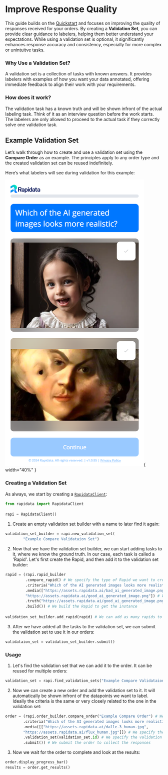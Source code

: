 # Improve Response Quality

This guide builds on the [Quickstart](/rapidata-python-sdk/quickstart/) and focuses on improving the quality of responses received for your orders. By creating a **Validation Set**, you can provide clear guidance to labelers, helping them better understand your expectations. While using a validation set is optional, it significantly enhances response accuracy and consistency, especially for more complex or unintuitve tasks.

### Why Use a Validation Set?

A validation set is a collection of tasks with known answers. It provides labelers with examples of how you want your data annotated, offering immediate feedback to align their work with your requirements.

### How does it work?

The validation task has a known truth and will be shown infront of the actual labeling task. Think of it as an interview question before the work starts. The labelers are only allowed to proceed to the actual task if they correctly solve one validation task.

## Example Validation Set

Let’s walk through how to create and use a validation set using the **Compare Order** as an example. The principles apply to any order type and the created validation set can be reused indefinitely.

Here’s what labelers will see during validation for this example:

![Compare Example](./media/order-types/good_bad_ai_image.png){ width="40%" }

### Creating a Validation Set
As always, we start by creating a [`RapidataClient`](reference/rapidata/rapidata_client/rapidata_client.md#rapidata.rapidata_client.rapidata_client.RapidataClient):

```py
from rapidata import RapidataClient

rapi = RapidataClient()
```

1. Create an empty validation set builder with a name to later find it again:

```py
validation_set_builder = rapi.new_validation_set(
        "Example Compare Validataion Set")
```

2. Now that we have the validation set builder, we can start adding tasks to it, where we know the ground truth. In our case, each task is called a 'Rapid'. Let's first create the Rapid, and then add it to the validation set builder:

```py
rapid = (rapi.rapid_builder
         .compare_rapid() # We specify the type of Rapid we want to create
         .criteria("Which of the AI generated images looks more realistic?") # We specifiy the criteria for the labeler how to decide which image to select
         .media(["https://assets.rapidata.ai/bad_ai_generated_image.png", 
         "https://assets.rapidata.ai/good_ai_generated_image.png"]) # We specify the two images that will be compared
         .truth("https://assets.rapidata.ai/good_ai_generated_image.png") # We specify the image that is the correct choice
         .build()) # We build the Rapid to get the instance

validation_set_builder.add_rapid(rapid) # We can add as many rapids to the validation set as we want. Each time, a random one will be chosen to be shown to the labeler.
```

3. After we have added all the tasks to the validation set, we can submit the validation set to use it in our orders:

```py
validataion_set = validation_set_builder.submit()
```

### Usage

1. Let's find the validation set that we can add it to the order. It can be reused for multiple orders:

```py
validation_set = rapi.find_validation_sets("Example Compare Validataion Set")[0] 
```

2. Now we can create a new order and add the validation set to it. It will automatically be shown infront of the datapoints we want to label. Ideally the criteria is the same or very closely related to the one in the validation set:

```py
order = (rapi.order_builder.compare_order("Example Compare Order") # We create a new order
        .criteria("Which of the AI generated images looks more realistic?") # We specify the criteria for the labeler how to decide which image to select
        .media([["https://assets.rapidata.ai/dalle-3_human.jpg", 
        "https://assets.rapidata.ai/flux_human.jpg"]]) # We specify the images that will be labeled. (list of lists - inner list will be the matched pairs)
        .validation_set(validation_set.id) # We specify the validation set that will be used to validate the order
        .submit()) # We submit the order to collect the responses
```

3. Now we wait for the order to complete and look at the results:

```py
order.display_progress_bar()
results = order.get_results()
```
